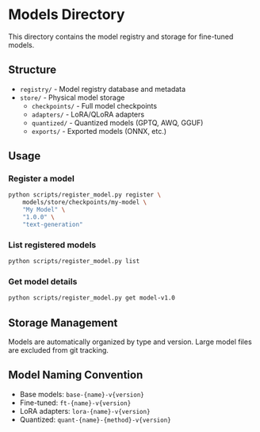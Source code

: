 # Models Directory

This directory contains the model registry and storage for fine-tuned models.

## Structure

- `registry/` - Model registry database and metadata
- `store/` - Physical model storage
  - `checkpoints/` - Full model checkpoints
  - `adapters/` - LoRA/QLoRA adapters
  - `quantized/` - Quantized models (GPTQ, AWQ, GGUF)
  - `exports/` - Exported models (ONNX, etc.)

## Usage

### Register a model
```bash
python scripts/register_model.py register \
    models/store/checkpoints/my-model \
    "My Model" \
    "1.0.0" \
    "text-generation"
```

### List registered models
```bash
python scripts/register_model.py list
```

### Get model details
```bash
python scripts/register_model.py get model-v1.0
```

## Storage Management

Models are automatically organized by type and version. Large model files are excluded from git tracking.

## Model Naming Convention

- Base models: `base-{name}-v{version}`
- Fine-tuned: `ft-{name}-v{version}`
- LoRA adapters: `lora-{name}-v{version}`
- Quantized: `quant-{name}-{method}-v{version}`